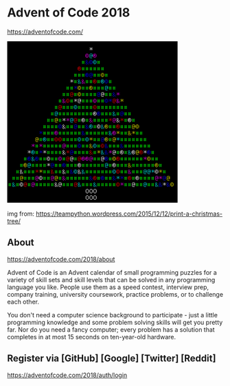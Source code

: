 # Advent of Code 2018

https://adventofcode.com/

![Tree](xmas_tree.png)

img from: https://teampython.wordpress.com/2015/12/12/print-a-christmas-tree/

## About 

https://adventofcode.com/2018/about

Advent of Code is an Advent calendar of small programming puzzles for a variety of skill sets and skill levels that can be solved in any programming language you like. People use them as a speed contest, interview prep, company training, university coursework, practice problems, or to challenge each other.

You don't need a computer science background to participate - just a little programming knowledge and some problem solving skills will get you pretty far. Nor do you need a fancy computer; every problem has a solution that completes in at most 15 seconds on ten-year-old hardware.

## Register via [GitHub] [Google] [Twitter] [Reddit]

https://adventofcode.com/2018/auth/login
